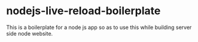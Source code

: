 # nodejs-live-reload-boilerplate
This is a boilerplate for a node js app so as to use this while building server side node website.
